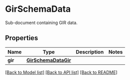 # GirSchemaData

Sub-document containing GIR data.

## Properties
Name | Type | Description | Notes
------------ | ------------- | ------------- | -------------
**gir** | [**GirSchemaDataGir**](GirSchemaDataGir.md) |  | 

[[Back to Model list]](../README.md#documentation-for-models) [[Back to API list]](../README.md#documentation-for-api-endpoints) [[Back to README]](../README.md)


